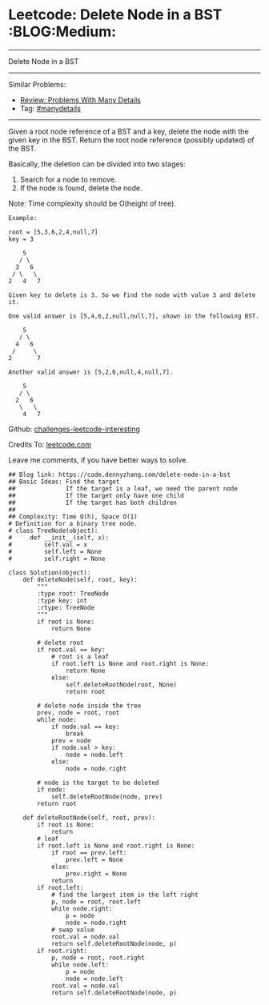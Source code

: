 # Leetcode: Delete Node in a BST     :BLOG:Medium:


---

Delete Node in a BST  

---

Similar Problems:  
-   [Review: Problems With Many Details](https://code.dennyzhang.com/review-manydetails)
-   Tag: [#manydetails](https://code.dennyzhang.com/tag/manydetails)

---

Given a root node reference of a BST and a key, delete the node with the given key in the BST. Return the root node reference (possibly updated) of the BST.  

Basically, the deletion can be divided into two stages:  

1.  Search for a node to remove.
2.  If the node is found, delete the node.

Note: Time complexity should be O(height of tree).  

    Example:
    
    root = [5,3,6,2,4,null,7]
    key = 3
    
        5
       / \
      3   6
     / \   \
    2   4   7
    
    Given key to delete is 3. So we find the node with value 3 and delete it.
    
    One valid answer is [5,4,6,2,null,null,7], shown in the following BST.
    
        5
       / \
      4   6
     /     \
    2       7
    
    Another valid answer is [5,2,6,null,4,null,7].
    
        5
       / \
      2   6
       \   \
        4   7

Github: [challenges-leetcode-interesting](https://github.com/DennyZhang/challenges-leetcode-interesting/tree/master/delete-node-in-a-bst)  

Credits To: [leetcode.com](https://leetcode.com/problems/delete-node-in-a-bst/description/)  

Leave me comments, if you have better ways to solve.  

    ## Blog link: https://code.dennyzhang.com/delete-node-in-a-bst
    ## Basic Ideas: Find the target
    ##              If the target is a leaf, we need the parent node
    ##              If the target only have one child
    ##              If the target has both children
    ##
    ## Complexity: Time O(h), Space O(1)
    # Definition for a binary tree node.
    # class TreeNode(object):
    #     def __init__(self, x):
    #         self.val = x
    #         self.left = None
    #         self.right = None
    
    class Solution(object):
        def deleteNode(self, root, key):
            """
            :type root: TreeNode
            :type key: int
            :rtype: TreeNode
            """
            if root is None:
                return None
    
            # delete root
            if root.val == key:
                # root is a leaf
                if root.left is None and root.right is None:
                    return None
                else:
                    self.deleteRootNode(root, None)
                    return root
    
            # delete node inside the tree
            prev, node = root, root
            while node:
                if node.val == key:
                    break
                prev = node
                if node.val > key:
                    node = node.left
                else:
                    node = node.right
    
            # node is the target to be deleted
            if node:
                self.deleteRootNode(node, prev)
            return root
    
        def deleteRootNode(self, root, prev):
            if root is None:
                return
            # leaf
            if root.left is None and root.right is None:
                if root == prev.left:
                    prev.left = None
                else:
                    prev.right = None
                return
            if root.left:
                # find the largest item in the left right
                p, node = root, root.left
                while node.right:
                    p = node
                    node = node.right
                # swap value
                root.val = node.val
                return self.deleteRootNode(node, p)
            if root.right:
                p, node = root, root.right
                while node.left:
                    p = node
                    node = node.left
                root.val = node.val
                return self.deleteRootNode(node, p)